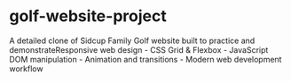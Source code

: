 # golf-website-project
A detailed clone of Sidcup Family Golf website built to practice and demonstrateResponsive web design - CSS Grid &amp; Flexbox - JavaScript DOM manipulation - Animation and transitions - Modern web development workflow
